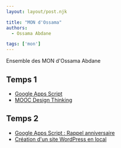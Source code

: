 ```yaml
---
layout: layout/post.njk

title: "MON d'Ossama"
authors:
  - Ossama Abdane

tags: ['mon']
---
```

<!-- début résumé -->
Ensemble des MON d'Ossama Abdane
<!-- fin résumé -->

## Temps 1

- [Google Apps Script](./MONs/mon1)
- [MOOC Design Thinking](./mon1.2)

## Temps 2

- [Google Apps Script : Rappel anniversaire](./mon2.1)
- [Création d'un site WordPress en local](./mon2.2)
